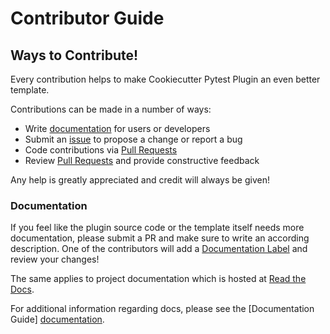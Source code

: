 # Contributor Guide

## Ways to Contribute!

Every contribution helps to make Cookiecutter Pytest Plugin an even better template.

Contributions can be made in a number of ways:

- Write [documentation] for users or developers
- Submit an [issue] to propose a change or report a bug
- Code contributions via [Pull Requests]
- Review [Pull Requests] and provide constructive feedback

Any help is greatly appreciated and credit will always be given!

### Documentation

If you feel like the plugin source code or the template itself needs more documentation,
please submit a PR and make sure to write an according description.
One of the contributors will add a [Documentation Label] and review your changes!

The same applies to project documentation which is hosted at [Read the Docs].

For additional information regarding docs, please see the [Documentation Guide] [documentation].

  [Cookiecutter]: https://github.com/audreyr/cookiecutter
  [PyPI]: https://pypi.python.org/pypi/cookiecutter/1.0.0
  [Pull Requests]: https://github.com/pytest-dev/cookiecutter-pytest-plugin/pulls
  [issue]: https://github.com/pytest-dev/cookiecutter-pytest-plugin/issues
  [documentation]: contributor-guide/documentation.md
  [Read the Docs]: https://readthedocs.org/projects/cookiecutter-pytest-plugin
  [Documentation Label]: https://github.com/pytest-dev/cookiecutter-pytest-plugin/labels/documentation
